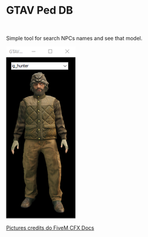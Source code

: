 
<h1>GTAV Ped DB</h1><br >
<p>Simple tool for search NPCs names and see that model. 
</p>


<img src="https://raw.githubusercontent.com/BresoDEV/GTAVPedDB/main/Screenshot_1.png" alt = "BresoDEV created this stuff" >

<p><a href=https://docs.fivem.net/docs/game-references/ped-models/"> Pictures credits do FiveM CFX Docs </a></p> <br >
<br >

<br >
